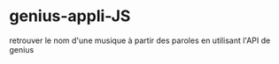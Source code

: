 # genius-appli-JS
retrouver le nom d'une musique à partir des paroles en utilisant l'API de genius 
